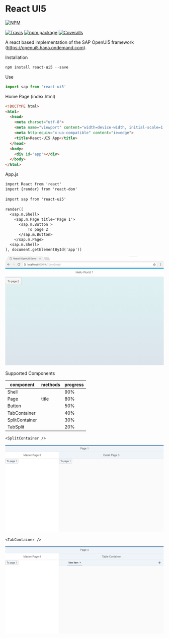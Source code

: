 # React UI5

[![NPM](https://nodei.co/npm/react-ui5.png)](https://nodei.co/npm/react-ui5/)

[build-badge]: https://travis-ci.org/alessh/react-ui5.svg?branch=master
[build]: https://travis-ci.org/alessh/react-ui5

[npm-badge]: https://img.shields.io/npm/v/react-ui5.png?style=flat-square
[npm]: https://www.npmjs.org/package/react-ui5

[coveralls-badge]: https://img.shields.io/coveralls/user/repo/master.png?style=flat-square
[coveralls]: https://coveralls.io/github/user/repo

[![Travis][build-badge]][build]
[![npm package][npm-badge]][npm]
[![Coveralls][coveralls-badge]][coveralls]

A react based implementation of the SAP OpenUI5 framework (https://openui5.hana.ondemand.com).

Installation
```javascript
npm install react-ui5 --save
```
Use
```javascript
import sap from 'react-ui5'
```
Home Page (index.html)
```html
<!DOCTYPE html>
<html>
  <head>
    <meta charset="utf-8">
    <meta name="viewport" content="width=device-width, initial-scale=1, shrink-to-fit=no">
    <meta http-equiv="x-ua-compatible" content="ie=edge">
    <title>React-UI5 App</title>
  </head>
  <body>
    <div id="app"></div>
  </body>
</html>
```
App.js
```
import React from 'react'
import {render} from 'react-dom'

import sap from 'react-ui5'

render((
  <sap.m.Shell>
    <sap.m.Page title='Page 1'>
      <sap.m.Button >
          To page 2
      </sap.m.Button>
    </sap.m.Page>
  <sap.m.Shell>
), document.getElementById('app'))
```

![Sample](sample.gif)

Supported Components

| component | methods | progress |
| ------- | ---------------- | ------ |
| Shell  |  | 90% |
| Page | title | 80% |
| Button |  | 50% |
| TabContainer |  | 40% |
| SplitContainer |  | 30% |
| TabSplit |  | 20% |

```
<SplitContainer />
```
![Master Detail Page](page3.png)

```
<TabContainer />
```
![Table Container](page4.png)


